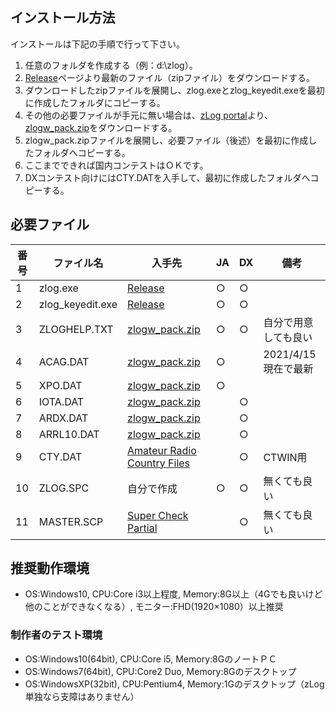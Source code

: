 ## インストール方法
インストールは下記の手順で行って下さい。
1. 任意のフォルダを作成する（例：d:\zlog）。
1. [Release](https://github.com/jr8ppg/zLog/releases)ページより最新のファイル（zipファイル）をダウンロードする。
1. ダウンロードしたzipファイルを展開し、zlog.exeとzlog_keyedit.exeを最初に作成したフォルダにコピーする。
1. その他の必要ファイルが手元に無い場合は、[zLog portal](http://www.zlog.org/)より、[zlogw_pack.zip](http://www.zlog.org/zlogw_pack.zip)をダウンロードする。
1. zlogw_pack.zipファイルを展開し、必要ファイル（後述）を最初に作成したフォルダへコピーする。
1. ここまでできれば国内コンテストはＯＫです。
1. DXコンテスト向けにはCTY.DATを入手して、最初に作成したフォルダへコピーする。

## 必要ファイル
|番号|ファイル名|入手先|JA|DX|備考|
| --- | --- | --- | --- | --- | --- |
|1|zlog.exe|[Release](https://github.com/jr8ppg/zLog/releases)|○|○||
|2|zlog_keyedit.exe|[Release](https://github.com/jr8ppg/zLog/releases)|○|○||
|3|ZLOGHELP.TXT|[zlogw_pack.zip](http://www.zlog.org/zlogw_pack.zip)|○|○|自分で用意しても良い|
|4|ACAG.DAT|[zlogw_pack.zip](http://www.zlog.org/zlogw_pack.zip)|○||2021/4/15現在で最新|
|5|XPO.DAT|[zlogw_pack.zip](http://www.zlog.org/zlogw_pack.zip)|○|||
|6|IOTA.DAT|[zlogw_pack.zip](http://www.zlog.org/zlogw_pack.zip)||○||
|7|ARDX.DAT|[zlogw_pack.zip](http://http://www.zlog.org/zlogw_pack.zip)||○||
|8|ARRL10.DAT|[zlogw_pack.zip](http://www.zlog.org/zlogw_pack.zip)||○||
|9|CTY.DAT|[Amateur Radio Country Files](https://www.country-files.com/contest/ct/)||○|CTWIN用|
|10|ZLOG.SPC|自分で作成|○|○|無くても良い|
|11|MASTER.SCP|[Super Check Partial](http://www.supercheckpartial.com/)||○|無くても良い|

## 推奨動作環境
* OS:Windows10, CPU:Core i3以上程度, Memory:8G以上（4Gでも良いけど他のことができなくなる）, モニター:FHD(1920×1080）以上推奨

### 制作者のテスト環境
* OS:Windows10(64bit), CPU:Core i5, Memory:8GのノートＰＣ
* OS:Windows7(64bit), CPU:Core2 Duo, Memory:8Gのデスクトップ
* OS:WindowsXP(32bit), CPU:Pentium4, Memory:1Gのデスクトップ（zLog単独なら支障はありません）
